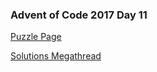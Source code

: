 ### Advent of Code 2017 Day 11

[Puzzle Page](https://adventofcode.com/2017/day/11)

[Solutions Megathread](https://www.reddit.com/r/adventofcode/comments/7izym2/2017_day_11_solutions/)
